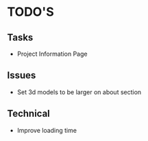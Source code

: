 # TODO'S

## Tasks

- Project Information Page

## Issues

- Set 3d models to be larger on about section

## Technical

- Improve loading time
